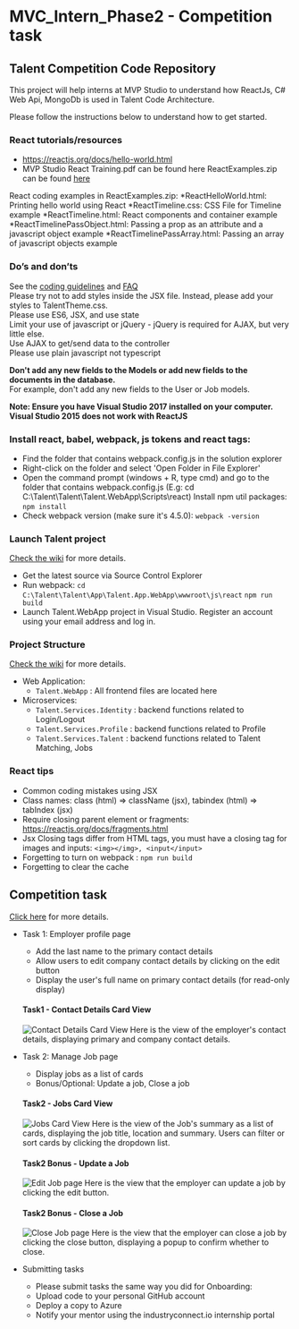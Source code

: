 # MVC_Intern_Phase2 - Competition task

## Talent Competition Code Repository

This project will help interns at MVP Studio to understand how ReactJs, C# Web Api, MongoDb is used in Talent Code Architecture. 

Please follow the instructions below to understand how to get started. 

### React tutorials/resources
* https://reactjs.org/docs/hello-world.html
* MVP Studio React Training.pdf can be found here
ReactExamples.zip can be found [here](https://drive.google.com/file/d/1dXZeb3hmMsYbE1hmGEkb4_hyOkNiAbPa/view?usp=sharing)

React coding examples in ReactExamples.zip:
*ReactHelloWorld.html: Printing hello world using React
*ReactTimeline.css: CSS File for Timeline example
*ReactTimeline.html: React components and container example
*ReactTimelinePassObject.html: Passing a prop as an attribute and a javascript object example
*ReactTimelinePassArray.html: Passing an array of javascript objects example

### Do’s and don’ts
See the [coding guidelines](http://git.mvp.studio/talent-competition/talent-competition/wikis/guides/coding-guidelines) and [FAQ](http://git.mvp.studio/talent-competition/talent-competition/wikis/guides/faqs)  
Please try not to add styles inside the JSX file. Instead, please add your styles to TalentTheme.css.  
Please use ES6, JSX, and use state  
Limit your use of javascript or jQuery - jQuery is required for AJAX, but very little else.  
Use AJAX to get/send data to the controller  
Please use plain javascript not typescript  

**Don't add any new fields to the Models or add new fields to the documents in the database.**  
For example,  don't add any new fields to the User or Job models.

**Note: Ensure you have Visual Studio 2017 installed on your computer.
Visual Studio 2015 does not work with ReactJS**

### Install react, babel, webpack, js tokens and react tags:
* Find the folder that contains webpack.config.js in the solution explorer
* Right-click on the folder and select 'Open Folder in File Explorer'
* Open the command prompt (windows + R, type cmd) and go to the folder that contains webpack.config.js (E.g: cd C:\Talent\Talent\Talent.WebApp\Scripts\react)
Install npm util packages:
`npm install`
* Check webpack version (make sure it's 4.5.0):
`webpack -version`

### Launch Talent project
[Check the wiki](http://git.mvp.studio/talent-competition/talent-competition/wikis/guides/Starting-the-project) for more details.
* Get the latest source via Source Control Explorer
* Run webpack:
`cd C:\Talent\Talent\App\Talent.App.WebApp\wwwroot\js\react`
`npm run build`
* Launch Talent.WebApp project in Visual Studio. Register an account using your email address and log in.

### Project Structure  
[Check the wiki](http://git.mvp.studio/talent-competition/talent-competition/wikis/guides/project-structure) for more details.
 - Web Application:
    - `Talent.WebApp` : All frontend files are located here
 - Microservices:
    - `Talent.Services.Identity` : backend functions related to Login/Logout
    - `Talent.Services.Profile` : backend functions related to Profile
    - `Talent.Services.Talent` : backend functions related to Talent Matching, Jobs

### React tips
* Common coding mistakes using JSX
* Class names: class (html) => className (jsx), tabindex (html) => tabIndex (jsx)
* Require closing parent element or fragments: https://reactjs.org/docs/fragments.html
* Jsx Closing tags differ from HTML tags, you must have a closing tag for images and inputs: `<img></img>, <input</input>`
* Forgetting to turn on webpack : `npm run build`
* Forgetting to clear the cache

## Competition task

[Click here](http://git.mvp.studio/talent-competition/talent-competition/wikis/guides/competition-task) for more details.

* Task 1: Employer profile page
  * Add the last name to the primary contact details
  * Allow users to edit company contact details by clicking on the edit button
  * Display the user's full name on primary contact details (for read-only display)
  #### Task1 - Contact Details Card View
  ![Contact Details Card View](/show_pics/Task1.png)
  Here is the view of the employer's contact details, displaying primary and company contact details.

* Task 2: Manage Job page
  * Display jobs as a list of cards
  * Bonus/Optional: Update a job, Close a job
  #### Task2 - Jobs Card View
  ![Jobs Card View](/show_pics/Task2-1.png)
  Here is the view of the Job's summary as a list of cards, displaying the job title, location and summary. Users can filter or sort cards by clicking the dropdown list.
  
  #### Task2 Bonus - Update a Job
  ![Edit Job page](/show_pics/Task2-editJob.png)
  Here is the view that the employer can update a job by clicking the edit button.
  
  #### Task2 Bonus - Close a Job
  ![Close Job page](/show_pics/Task2-closeJob.png)
  Here is the view that the employer can close a job by clicking the close button, displaying a popup to confirm whether to close.
    
* Submitting tasks
  * Please submit tasks the same way you did for Onboarding:
  * Upload code to your personal GitHub account
  * Deploy a copy to Azure
  * Notify your mentor using the industryconnect.io internship portal
